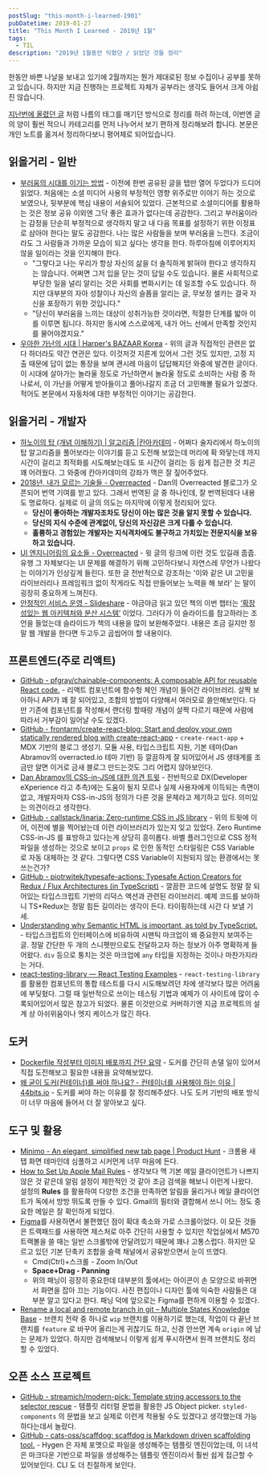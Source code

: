 ```yaml
---
postSlug: "this-month-i-learned-1901"
pubDatetime: 2019-01-27
title: "This Month I Learned - 2019년 1월"
tags:
  - TIL
description: "2019년 1월동안 익혔던 / 읽었던 것들 정리"
---
```


한동안 바쁜 나날을 보내고 있기에 2월까지는 뭔가 제대로된 정보 수집이나 공부를 못하고 있습니다. 하지만 지금 진행하는 프로젝트 자체가 공부라는 생각도 들어서 크게 아쉽진 않습니다.

[지난번에 올렸던 글](https://rinae.dev/posts/today-i-learned-best-2018) 처럼 나름의 태그를 매기던 방식으로 정리를 하려 하는데, 이번엔 글의 양이 훨씬 적으니 카테고리를 먼저 나누어서 보기 편하게 정리해보려 합니다. 본문은 개인 노트를 옮겨서 정리하다보니 평어체로 되어있습니다.

## 읽을거리 - 일반

- [부러움의 시대를 이기는 방법](http://newspeppermint.com/2018/11/05/m-envy/) - 이전에 한번 공유된 글을 탭만 열어 두었다가 드디어 읽었다. 처음에는 소셜 미디어 사용의 부정적인 영향 위주로만 이야기 하는 것으로 보였으나, 뒷부분에 핵심 내용이 서술되어 있었다. 근본적으로 소셜미디어를 활용하는 것은 정보 공유 이외엔 그닥 좋은 효과가 없다는데 공감한다. 그리고 부러움이라는 감정을 단순히 부정적으로 생각하지 말고 내 다음 목표를 설정하기 위한 이정표로 삼아야 한다는 말도 공감한다. 나는 많은 사람들을 보며 부러움을 느낀다. 조금이라도 그 사람들과 가까운 모습이 되고 싶다는 생각을 한다. 하루아침에 이루어지지 않을 일이라는 것을 인지해야 한다.
  - "그렇다고 나는 우리가 항상 자신의 삶을 더 솔직하게 밝혀야 한다고 생각하지는 않습니다. 어쩌면 그저 입을 닫는 것이 답일 수도 있습니다. 물론 사회적으로 부당한 일을 널리 알리는 것은 사회를 변화시키는 데 일조할 수도 있습니다. 하지만 대부분의 자아 성찰이나 자신의 슬픔을 알리는 글, 무보정 셀카는 결국 자신을 포장하기 위한 것입니다."
  - "당신이 부러움을 느끼는 대상이 성취가능한 것이라면, 적절한 단계를 밟아 이를 이루면 됩니다. 하지만 동시에 스스로에게, 내가 어느 선에서 만족할 것인지를 물어야겠지요."
- [우아한 가난의 시대 | Harper's BAZAAR Korea](http://harpersbazaar.co.kr/life/%EC%9A%B0%EC%95%84%ED%95%9C-%EA%B0%80%EB%82%9C%EC%9D%98-%EC%8B%9C%EB%8C%80) - 위의 글과 직접적인 관련은 없다 하더라도 약간 연관은 있다. 이것저것 지른게 있어서 그런 것도 있지만, 고정 지출 때문에 답이 없는 통장을 보며 괜시레 마음이 답답해지던 와중에 발견한 글이다. 이 시대에 살아가는 놀라울 정도로 가난하면서 놀라울 정도로 소비하는 사람 중 하나로서, 이 가난을 어떻게 받아들이고 풀어나갈지 조금 더 고민해볼 필요가 있겠다. 적어도 본문에서 자동차에 대한 부정적인 이야기는 공감한다.

## 읽을거리 - 개발자

- [하노이의 탑 (개념 이해하기) | 알고리즘 |칸아카데미](https://ko.khanacademy.org/computing/computer-science/algorithms/towers-of-hanoi/a/towers-of-hanoi) - 어쩌다 술자리에서 하노이의 탑 알고리즘을 풀어보라는 이야기를 듣고 도전해 보았는데 머리에 확 와닿는데 까지 시간이 걸리고 최적화를 시도해보는데도 또 시간이 걸리는 등 쉽게 접근한 것 치곤 꽤 어려웠다. 그 와중에 칸아카데미의 강좌가 맥은 잘 짚어주었다.
- [2018년, 내가 모르는 기술들 - Overreacted](https://overreacted.io/ko/things-i-dont-know-as-of-2018/) - Dan의 Overreacted 블로그가 오픈되어 번역 기여를 받고 있다. 그래서 번역된 글 중 하나인데, 잘 번역된데다 내용도 명료하다. 실제로 이 글의 의도는 마지막에 이렇게 정리되어 있다.
  - **당신이 좋아하는 개발자조차도 당신이 아는 많은 것을 알지 못할 수 있습니다.**
  - **당신의 지식 수준에 관계없이, 당신의 자신감은 크게 다를 수 있습니다.**
  - **훌륭하고 경험있는 개발자는 지식격차에도 불구하고 가치있는 전문지식을 보유하고 있습니다.**
- [UI 엔지니어링의 요소들 - Overreacted](https://overreacted.io/ko/the-elements-of-ui-engineering/) - 윗 글의 링크에 이런 것도 있길래 줍줍. 유행 그 자체보다는 UI 문제를 해결하기 위해 고민하다보니 자연스레 무언가 나왔다는 이야기가 인상깊게 들린다. 또한 글 전반적으로 강조하는 '이와 같은 UI 고민을 라이브러리나 프레임워크 없이 작게라도 직접 만들어보는 노력을 해 보라' 는 말이 굉장히 중요하게 느껴진다.
- [안정적인 서비스 운영 - Slideshare](https://www.slideshare.net/cybaek/201403) - 야금야금 읽고 있던 책의 이번 챕터는 [‘확장성있는 웹 아키텍처와 분산 시스템’](http://aosabook.org/en/distsys.html) 이었다. 그러다가 이 슬라이드를 참고하라는 조언을 들었는데 슬라이드가 책의 내용을 많이 보완해주었다. 내용은 조금 길지만 정말 웹 개발을 한다면 두고두고 곱씹어야 할 내용이다.

## 프론트엔드(주로 리액트)

- [GitHub - pfgray/chainable-components: A composable API for reusable React code.](https://github.com/pfgray/chainable-components) - 리액트 컴포넌트에 함수헝 체인 개념이 들어간 라이브러리. 살짝 보아하니 API가 꽤 잘 되어있고, 조합의 방법이 다양해서 여러모로 쓸만해보인다. 다만 기존에 컴포넌트를 작성해서 랜더링 할때랑 개념이 살짝 다르기 때문에 사람에 따라서 거부감이 일어날 수도 있겠다.
- [GitHub - frontarm/create-react-blog: Start and deploy your own statically rendered blog with create-react-app](https://github.com/frontarm/create-react-blog) - `create-react-app` + MDX 기반의 블로그 생성기. 모듈 사용, 타입스크립트 지원, 기본 테마(Dan Abramov의 overracted.io 테마 기반) 등 깔끔하게 잘 되어있어서 JS 생태계를 조금만 알면 이거로 금새 블로그 만드는것도 그리 어렵지 않아보인다.
- [Dan Abramov의 CSS-in-JS에 대한 의견 트윗](https://twitter.com/dan_abramov/status/1084089632562823168) - 전반적으로 DX(Developer eXperience 라고 추측)에는 도움이 될지 모르나 실제 사용자에게 이득되는 측면이 없고, 개발자마자 CSS-in-JS의 정의가 다른 것을 문제라고 제기하고 있다. 의미있는 의견이라고 생각한다.
- [GitHub - callstack/linaria: Zero-runtime CSS in JS library](https://github.com/callstack/linaria) - 위의 트윗에 이어, 이전에 별을 찍어놨는데 이런 라이브러리가 있는지 잊고 있었다. Zero Runtime CSS-in-JS 를 표방하고 있다는게 상당히 흥미롭다. 바벨 플러그인으로 CSS 정적 파일을 생성하는 것으로 보이고 `props` 로 인한 동적인 스타일링은 CSS Variable 로 자동 대체하는 것 같다. 그렇다면 CSS Variable이 지원되지 않는 환경에서는 못쓰는건가?
- [GitHub - piotrwitek/typesafe-actions: Typesafe Action Creators for Redux / Flux Architectures (in TypeScript)](https://github.com/piotrwitek/typesafe-actions) - 깔끔한 코드에 설명도 정말 잘 되어있는 타입스크립트 기반의 리덕스 액션과 관련된 라이브러리. 예제 코드를 보아하니 TS+Redux는 정말 힘든 길이라는 생각이 든다. 타이핑하는데 시간 다 보낼 기세.
- [Understanding why Semantic HTML is important, as told by TypeScript.](https://medium.com/@mandy.michael/understanding-why-semantic-html-is-important-as-told-by-typescript-bd71ad41e6c4) - 타입스크립트의 인터페이스에 비유하여 시맨틱 마크업이 왜 중요한지 보여주는 글. 정말 간단한 두 개의 스니펫만으로도 전달하고자 하는 정보가 아주 명확하게 들어왔다. `div` 등으로 퉁치는 것은 마크업에 `any` 타입을 지정하는 것이나 마찬가지라는 거다.
- [react-testing-library — React Testing Examples](https://react-testing-examples.com) - `react-testing-library` 를 활용한 컴포넌트의 통합 테스트를 다시 시도해보려던 차에 생각보다 많은 어려움에 부딪혔다. 그럴 때 일반적으로 쓰이는 테스팅 기법과 예제가 이 사이트에 많이 수록되어있어서 많은 참고가 되었다. 물론 이것만으로 커버하기엔 지금 프로젝트의 설계 상 아쉬위움이나 엣지 케이스가 많긴 하다.

## 도커

- [Dockerfile 작성부터 이미지 배포까지 간단 요약](https://rinae.dev/posts/docker-101) - 도커를 간단히 손댈 일이 있어서 직접 도전해보고 필요한 내용을 요약해보았다.
- [왜 굳이 도커(컨테이너)를 써야 하나요? - 컨테이너를 사용해야 하는 이유 | 44bits.io](https://www.44bits.io/ko/post/why-should-i-use-docker-container) - 도커를 써야 하는 이유를 잘 정리해주셨다. 나도 도커 기반의 배포 방식이 너무 마음에 들어서 더 잘 알아보고 싶다.

## 도구 및 활용

- [Minimo - An elegant, simplified new tab page | Product Hunt](https://www.producthunt.com/posts/minimo) - 크롬용 새 탭 화면 테마인데 심플하고 시커먼게 너무 마음에 든다.
- [How to Set Up Apple Mail Rules](https://www.lifewire.com/how-to-set-up-apple-mail-rules-2260876) - 생각보다 맥 기본 메일 클라이언트가 나쁘지 않은 것 같은데 알림 설정이 제한적인 것 같아 조금 검색을 해보니 이런게 나왔다. 설정의 **Rules** 를 활용하여 다양한 조건을 만족하면 알림을 울리거나 메일 클라이언트가 독에서 방방 뛰도록 만들 수 있다. Gmail의 필터와 결합해서 쓰니 어느 정도 중요한 메일은 잘 확인하게 되었다.
- [Figma](https://figma.com)를 사용하면서 불편했던 점이 확대 축소와 가로 스크롤이었다. 이 모든 것들은 트랙패드를 사용하면 제스처로 아주 간단히 사용할 수 있지만 작업실에서 M570 트랙볼을 쓸 때는 일반 스크롤밖에 안달려있기 때문에 꽤나 고통스럽다. 하지만 모르고 있던 기본 단축키 조합을 슬랙 채널에서 공유받으면서 눈이 뜨였다.
  - Cmd(Ctrl)+스크롤 - Zoom In/Out
  - **Space+Drag - Panning**
  - 위의 패닝이 굉장히 중요한데 대부분의 툴에서는 아이콘이 손 모양으로 바뀌면서 화면을 잡아 끄는 기능이다. 사진 편집이나 디자인 툴에 익숙한 사람들은 대부분 알고 있다고 한다. 패닝 덕에 앞으로는 Figma를 편하게 이용할 수 있겠다.
- [Rename a local and remote branch in git – Multiple States Knowledge Base](https://multiplestates.wordpress.com/2015/02/05/rename-a-local-and-remote-branch-in-git/) - 브랜치 전략 중 하나로 `wip` 브랜치를 이용하기로 했는데, 작업이 다 끝난 브랜치를 `feature` 로 바꾸어 올리는게 귀찮기도 하고, 신경 안쓰면 계속 `origin` 에 남는 문제가 있었다. 하지만 검색해보니 이렇게 쉽게 푸시하면서 원격 브랜치도 정리할 수 있었다.

## 오픈 소스 프로젝트

- [GitHub - streamich/modern-pick: Template string accessors to the selector rescue](https://github.com/streamich/modern-pick) - 템플릿 리터럴 문법을 활용한 JS Object picker. `styled-components` 의 문법을 보고 실제로 이런게 적용될 수도 있겠다고 생각했는데 가능하다는데서 놀랐다.
- [GitHub - cats-oss/scaffdog: scaffdog is Markdown driven scaffolding tool.](https://github.com/cats-oss/scaffdog) - Hygen 은 자체 포맷으로 파일을 생성해주는 템플릿 엔진이었는데, 이 녀석은 마크다운 기반으로 파일을 생성해주는 템플릿 엔진이라서 훨씬 쉽게 접근할 수 있어보인다. CLI 도 더 친절하게 보인다.
